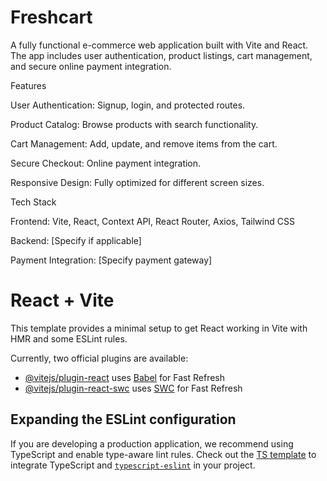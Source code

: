<h1>Freshcart</h1>

A fully functional e-commerce web application built with Vite and React. The app includes user authentication, product listings, cart management, and secure online payment integration.

Features

User Authentication: Signup, login, and protected routes.

Product Catalog: Browse products with search functionality.

Cart Management: Add, update, and remove items from the cart.

Secure Checkout: Online payment integration.

Responsive Design: Fully optimized for different screen sizes.

Tech Stack

Frontend: Vite, React, Context API, React Router, Axios, Tailwind CSS

Backend: [Specify if applicable]

Payment Integration: [Specify payment gateway]







# React + Vite

This template provides a minimal setup to get React working in Vite with HMR and some ESLint rules.

Currently, two official plugins are available:

- [@vitejs/plugin-react](https://github.com/vitejs/vite-plugin-react/blob/main/packages/plugin-react/README.md) uses [Babel](https://babeljs.io/) for Fast Refresh
- [@vitejs/plugin-react-swc](https://github.com/vitejs/vite-plugin-react-swc) uses [SWC](https://swc.rs/) for Fast Refresh

## Expanding the ESLint configuration

If you are developing a production application, we recommend using TypeScript and enable type-aware lint rules. Check out the [TS template](https://github.com/vitejs/vite/tree/main/packages/create-vite/template-react-ts) to integrate TypeScript and [`typescript-eslint`](https://typescript-eslint.io) in your project.
